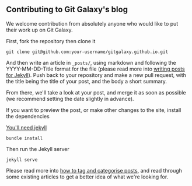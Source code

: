Contributing to Git Galaxy's blog
---

We welcome contribution from absolutely anyone who would like to put their work up on Git Galaxy. 

First, fork the repository then clone it

```
git clone git@github.com:your-username/gitgalaxy.github.io.git
```

And then write an article in `_posts/`, using markdown and following the YYYY-MM-DD-Title format for the file (please read more into [writing posts for Jekyll](https://jekyllrb.com/docs/posts/)). Push back to your repository and make a new pull request, with the title being the title of your post, and the body a short summary.

From there, we'll take a look at your post, and merge it as soon as possible (we recommend setting the date slightly in advance).

If you want to preview the post, or make other changes to the site, install the dependencies

[You'll need jekyll](https://jekyllrb.com/docs/installation/)

```
bundle install
```

Then run the Jekyll server

```
jekyll serve
```

Please read more into [how to tag and categorise posts](https://github.com/GitGalaxy/gitgalaxy.github.io/wiki/Categories-and-Tagging), and read through some existing articles to get a better idea of what we're looking for.